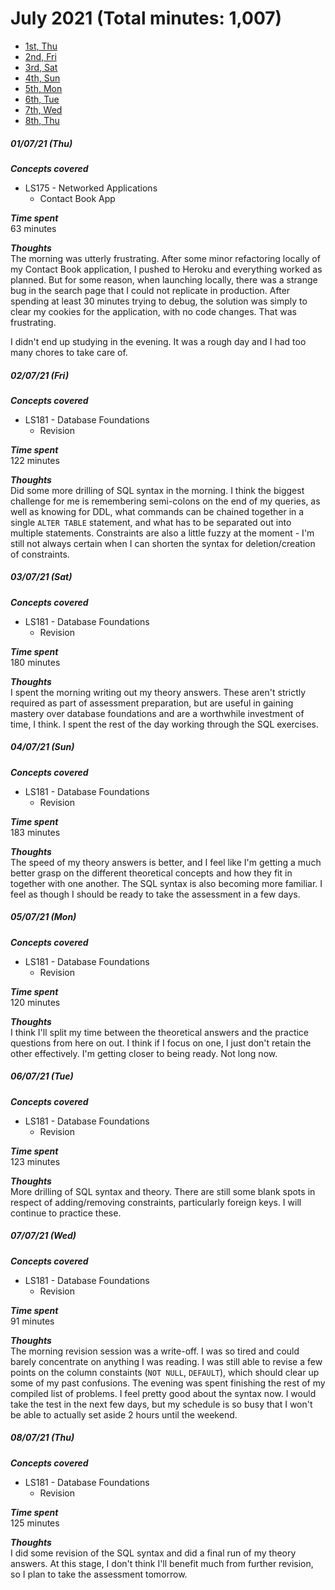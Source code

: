 # July 2021 (Total minutes: 1,007)
- [1st, Thu](#010721-thu)
- [2nd, Fri](#020721-fri)
- [3rd, Sat](#030721-sat)
- [4th, Sun](#040721-sun)
- [5th, Mon](#050721-mon)
- [6th, Tue](#060721-tue)
- [7th, Wed](#070721-wed)
- [8th, Thu](#080721-thu)

##### 01/07/21 (Thu)
__*Concepts covered*__<br/>
- LS175 - Networked Applications
  - Contact Book App

__*Time spent*__<br/>
63 minutes

__*Thoughts*__<br/>
The morning was utterly frustrating. After some minor refactoring locally of my Contact Book application, I pushed to Heroku and everything worked as planned. But for some reason, when launching locally, there was a strange bug in the search page that I could not replicate in production. After spending at least 30 minutes trying to debug, the solution was simply to clear my cookies for the application, with no code changes. That was frustrating.

I didn't end up studying in the evening. It was a rough day and I had too many chores to take care of. 

##### 02/07/21 (Fri)
__*Concepts covered*__<br/>
- LS181 - Database Foundations
  - Revision

__*Time spent*__<br/>
122 minutes

__*Thoughts*__<br/>
Did some more drilling of SQL syntax in the morning. I think the biggest challenge for me is remembering semi-colons on the end of my queries, as well as knowing for DDL, what commands can be chained together in a single `ALTER TABLE` statement, and what has to be separated out into multiple statements. Constraints are also a little fuzzy at the moment - I'm still not always certain when I can shorten the syntax for deletion/creation of constraints.

##### 03/07/21 (Sat)
__*Concepts covered*__<br/>
- LS181 - Database Foundations
  - Revision

__*Time spent*__<br/>
180 minutes

__*Thoughts*__<br/>
I spent the morning writing out my theory answers. These aren't strictly required as part of assessment preparation, but are useful in gaining mastery over database foundations and are a worthwhile investment of time, I think. I spent the rest of the day working through the SQL exercises.

##### 04/07/21 (Sun)
__*Concepts covered*__<br/>
- LS181 - Database Foundations
  - Revision

__*Time spent*__<br/>
183 minutes

__*Thoughts*__<br/>
The speed of my theory answers is better, and I feel like I'm getting a much better grasp on the different theoretical concepts and how they fit in together with one another. The SQL syntax is also becoming more familiar. I feel as though I should be ready to take the assessment in a few days.

##### 05/07/21 (Mon)
__*Concepts covered*__<br/>
- LS181 - Database Foundations
  - Revision

__*Time spent*__<br/>
120 minutes

__*Thoughts*__<br/>
I think I'll split my time between the theoretical answers and the practice questions from here on out. I think if I focus on one, I just don't retain the other effectively. I'm getting closer to being ready. Not long now.

##### 06/07/21 (Tue)
__*Concepts covered*__<br/>
- LS181 - Database Foundations
  - Revision

__*Time spent*__<br/>
123 minutes

__*Thoughts*__<br/>
More drilling of SQL syntax and theory. There are still some blank spots in respect of adding/removing constraints, particularly foreign keys. I will continue to practice these.

##### 07/07/21 (Wed)
__*Concepts covered*__<br/>
- LS181 - Database Foundations
  - Revision

__*Time spent*__<br/>
91 minutes

__*Thoughts*__<br/>
The morning revision session was a write-off. I was so tired and could barely concentrate on anything I was reading. I was still able to revise a few points on the column constaints (`NOT NULL`, `DEFAULT`), which should clear up some of my past confusions. The evening was spent finishing the rest of my compiled list of problems. I feel pretty good about the syntax now. I would take the test in the next few days, but my schedule is so busy that I won't be able to actually set aside 2 hours until the weekend.

##### 08/07/21 (Thu)
__*Concepts covered*__<br/>
- LS181 - Database Foundations
  - Revision

__*Time spent*__<br/>
125 minutes

__*Thoughts*__<br/>
I did some revision of the SQL syntax and did a final run of my theory answers. At this stage, I don't think I'll benefit much from further revision, so I plan to take the assessment tomorrow.
